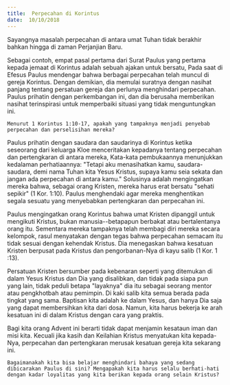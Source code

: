 ```yaml
---
title:  Perpecahan di Korintus
date:  10/10/2018
---
```


Sayangnya masalah perpecahan di antara umat Tuhan tidak berakhir bahkan hingga di zaman Perjanjian Baru.

Sebagai contoh, empat pasal pertama dari Surat Paulus yang pertama kepada jemaat di Korintus adalah sebuah ajakan untuk bersatu, Pada saat di Efesus Paulus mendengar bahwa berbagai perpecahan telah muncul di gereja Korintus. Dengan demikian, dia memulai suratnya dengan nasihat panjang tentang persatuan gereja dan perlunya menghindari perpecahan. Paulus prihatin dengan perkembangan ini, dan dia berusaha memberikan nasihat terinspirasi untuk memperbaiki situasi yang tidak menguntungkan ini.

`Menurut 1 Korintus 1:10-17, apakah yang tampaknya menjadi penyebab perpecahan dan perselisihan mereka?`

Paulus prihatin dengan saudara dan saudarinya di Korintus ketika seseorang dari keluarga Kloe menceritakan kepadanya tentang perpecahan dan pertengkaran di antara mereka, Kata-kata pembukaannya menunjukkan kedalaman perhatiaannya: "Tetapi aku menasihatkan kamu, saudara-saudara, demi nama Tuhan kita Yesus Kristus, supaya kamu seia sekata dan jangan ada perpecahan di antara kamu." Solusinya adalah mengingatkan mereka bahwa, sebagai orang Kristen, mereka harus erat bersatu "sehati sepikir" (1 Kor. 1:10). Paulus menghendaki agar mereka menghentikan segala sesuatu yang menyebabkan pertengkaran dan perpecahan ini.

Paulus mengingatkan orang Korintus bahwa umat Kristen dipanggil untuk mengikuti Kristus, bukan manusia--betapapun berbakat atau bertalentanya orang itu. Sementara mereka tampaknya telah membagi diri mereka secara kelompok, rasul menyatakan dengan tegas bahwa perpecahan semacam itu tidak sesuai dengan kehendak Kristus. Dia menegaskan bahwa kesatuan Kristen berpusat pada Kristus dan pengorbanan-Nya di kayu salib (1 Kor. 1 :13).

Persatuan Kristen bersumber pada kebenaran seperti yang ditemukan di dalam Yesus Kristus dan Dia yang disalibkan, dan tidak pada siapa pun yang lain, tidak peduli betapa "layaknya" dia itu sebagai seorang mentor atau pengkhotbah atau pemimpin. Di kaki salib kita semua berada pada tingkat yang sama. Baptisan kita adalah ke dalam Yesus, dan hanya Dia saja yang dapat membersihkan kita dari dosa. Namun, kita harus bekerja ke arah kesatuan ini di dalam Kristus dengan cara yang praktis.

Bagi kita orang Advent ini berarti tidak dapat menjamin kesataun iman dan misi kita. Kecuali jika kasih dan Keilahian Kristus menyatukan kita kepada-Nya, perpecahan dan pertengkaran merusak kesatuan gereja kita sekarang ini.

`Bagaimanakah kita bisa belajar menghindari bahaya yang sedang dibicarakan Paulus di sini? Mengapakah kita harus selalu berhati-hati dengan kadar loyalitas yang kita berikan kepada orang selain Kristus?`
